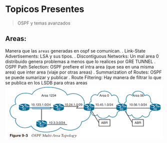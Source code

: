 # Topicos Presentes
> OSPF y temas avanzados

## Areas: 
Manera que las `areas` generadas en ospf se comunican.
. Link-State Advertisements: LSA y sus tipos.
. Discontiguous Networks: Un mal area 0 distribuido genera problemas a menos que lo realices por GRE TUNNEL
. OSPF Path Selection: OSPF prefiere el intra area (que sea en una misma area) que inter area (viaje por otras areas)
. Summarization of Routes: OSPF se puede sumarizar y publicar
. Route Filtering: Hay manera de filtrar lo que se publica en los LSDB para otras areas
 ![Image Alt](https://github.com/Nigelpa74/CCNP-brief/blob/35479f397f5912056e406a0c9b2250337302fe77/Area%20Ospf.png)
